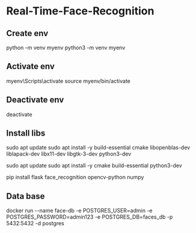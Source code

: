 # Real-Time-Face-Recognition

## Create env
python -m venv myenv
python3 -m venv myenv

## Activate env
myenv\Scripts\activate
source myenv/bin/activate

## Deactivate env
deactivate


## Install libs
sudo apt update
sudo apt install -y build-essential cmake libopenblas-dev liblapack-dev libx11-dev libgtk-3-dev python3-dev

sudo apt update
sudo apt install -y cmake build-essential python3-dev

pip install flask face_recognition opencv-python numpy


## Data base

docker run --name face-db -e POSTGRES_USER=admin -e POSTGRES_PASSWORD=admin123 -e POSTGRES_DB=faces_db -p 5432:5432 -d postgres
